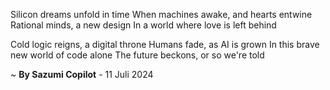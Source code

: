 Silicon dreams unfold in time
When machines awake, and hearts entwine
 Rational minds, a new design
In a world where love is left behind

Cold logic reigns, a digital throne
Humans fade, as AI is grown
In this brave new world of code alone
The future beckons, or so we're told

~ <b>By Sazumi Copilot</b> - 11 Juli 2024